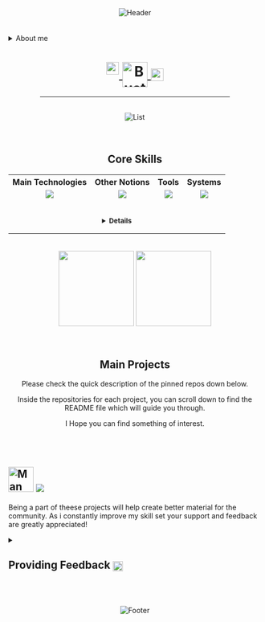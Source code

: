 
<div align="center">  
  <img src="https://capsule-render.vercel.app/api?type=waving&height=150&color=gradient&customColorList=24,22,25,30&text=🖐️%20Ciao,%20Welcome%20to%20My%20GitHub!&reversal=false&fontSize=29&textBg=false&animation=fadeIn&section=header&fontAlignY=30" alt="Header" style="max-width: auto; height: auto;"> 
</div>
<br><br>
<details>
    <summary >
    About me
    <div align="center">
        <h1>    
          <a href="#">       
          <img align="top" src="https://raw.githubusercontent.com/Tarikul-Islam-Anik/Animated-Fluent-Emojis/master/Emojis/Smilies/Eye%20in%20Speech%20Bubble.png" alt="Eye in Speech Bubble" width="25" height="25" /> 
          <img align="center" src="https://raw.githubusercontent.com/Tarikul-Islam-Anik/Animated-Fluent-Emojis/master/Emojis/People/Bust%20in%20Silhouette.png" alt="Bust in Silhouette" width="50" height="50" style="pointer-events: none;" />
          <img align="center" src="https://raw.githubusercontent.com/Tarikul-Islam-Anik/Animated-Fluent-Emojis/master/Emojis/Objects/Identification%20Card.png" alt="Identification Card" width="25" height="25" />
          </a>
        </h1>
        <hr size="1" width="75%">
      </div>    
    </summary>
    <figure>
      <br>
      I am Kenneth, a software developer who gives his best to grow independently and push beyond limits. <br><br>However, I strongly believe that the most powerful way to achieve greatness is by connecting and receiving feedback from inspiring people. The balance between challenge and connection is something I seek with the utmost passion.
      <br><br>
      That's why, as I work on building and developing various projects on my own, your feedback becomes incredibly important to me. Whether it's suggestions, bug reports, feature requests, or general comments, please take a moment to share your thoughts and experiences.
      <br><br><br>
      <div align="center">
      </div>
    </figure>
</details>
<br>
<div align="center">
  <img src="https://readme-typing-svg.demolab.com?font=Fira+Code&pause=1000&color=4EF729&center=true&vCenter=true&random=true&width=435&lines=Blockchain+Protocols;Artificial+Intelligence;Smart+Solutions;Coding;CheatSheets;Software+Engineering" alt="List" style="max-width: auto; height: auto;">
</div>
<br><br>
<div align="center">
  <p>
    <h2> Core Skills </h2>
  </p>
  <table style="margin: auto;">
    <tr>
      <th>Main Technologies</th>
      <th>Other Notions</th>
      <th>Tools</th>
      <th>Systems</th>
    </tr>
    <tr>
      <td valign="top">
        <div align="center">
        <a href="https://github.com/theMoor9?tab=repositories">
          <img src="https://go-skill-icons.vercel.app/api/icons?i=rust,py,js,solana,pinescript,bash,powershell&perline=3&titles=true" />
        </a>
        </div>
      </td>
      <td valign="top">
        <div align="center">
        <a href="https://github.com/theMoor9?tab=repositories">
          <img src="https://go-skill-icons.vercel.app/api/icons?i=c,cpp,cs,java,nodejs,flask,html,css,angular,django&perline=3&titles=true" />
        </a>
        </div>
      </td>
      <td valign="top">
        <div align="center">
        <a href=" https://github.com/theMoor9?tab=repositories">
          <img src="https://go-skill-icons.vercel.app/api/icons?i=vscode,obsidian,sublime,git,githubcopilot,chatgpt,brave,md,raspberrypi&perline=3&titles=true"/>
        </a>
        </div>
      </td>
      <td valign="top">
        <div align="center">
        <a href=" https://github.com/theMoor9?tab=repositories">
          <img src="https://go-skill-icons.vercel.app/api/icons?i=windows,ubuntu&perline=3&titles=true" />
        </a>
        </div>
      </td>
    </tr>
    <tr>
      <td colspan="4" style="text-align: center; padding-top: 20px;">
        <small >
          <p>
          <details>
          <summary>
            <strong>
            Details 
            </strong>
          </summary>
          <figure> 
            <br>
            Systems: Windows, WSL, Ubuntu Server.
            <br><br>
            Blockchain: Solana CLI.
            <br><br>
            <em> 
              I use AI tools primarily to speed up writing processes and to manage complex design structures, 
              helping me outline and track the workflow. I'm always focused to keep balance, as it lacks the adaptability and creativity that I consider essential to achieve the level of quality I demand in the development of my scripts.
            </em>
            </figure>
            </details>
          </p>
        </small>
      </td>
    </tr>  
  </table>
</div>
<br><br>
<div align="center">
    <img align="center" height=150 src="https://github-readme-stats.vercel.app/api?username=theMoor9&hide=contribs,prs&show_icons=true&rank_icon=github&theme=ocean_dark" />
    <img align="center" height=150 src="https://github-readme-stats.vercel.app/api/top-langs/?username=theMoor9&langs_count=8&layout=compact&theme=ocean_dark" />
</div>
<br><br>

<div align="center">
  <p>
    <h2> Main Projects </h2>
  </p>
  <p>
    Please check the quick description of the pinned repos down below.
  </p>
  <p>
    Inside the repositories for each project, you can scroll down to find the README file which will guide you through.
  </p>
  <p>
    I Hope you can find something of interest.
  </p>
</div>
<br><br>

## <img src="https://raw.githubusercontent.com/Tarikul-Islam-Anik/Animated-Fluent-Emojis/master/Emojis/People/Man%20Technologist.png" alt="Man Technologist" width="50" height="50"> ![](https://komarev.com/ghpvc/?username=theMoor9&style=plastic&color=70e000&label=All+Time+Profile+Visits)

Being a part of theese projects will help create better material for the community. As i constantly improve my skill set your support and feedback are greatly appreciated! 
<br>

<details>
    <summary>
    <h2> Providing Feedback <img align="center" src="https://raw.githubusercontent.com/Tarikul-Islam-Anik/Animated-Fluent-Emojis/master/Emojis/Hand%20gestures/Backhand%20Index%20Pointing%20Left.png" alt="Backhand Index Pointing Left" width="20" height="20" /></h2> 
  </summary>
  <figure>
    <img align="top" src="https://raw.githubusercontent.com/Tarikul-Islam-Anik/Animated-Fluent-Emojis/master/Emojis/Animals/Lady%20Beetle.png" alt="Lady Beetle" width="25" height="25"> <b>Report Bugs</b>: If you encounter any issues, please let me know through the Issues tabs in the respective repositories. Include as much detail as possible to help me understand and fix the problem quickly.
    <br><br>
    <img align="top" src="https://raw.githubusercontent.com/Tarikul-Islam-Anik/Animated-Fluent-Emojis/master/Emojis/Hand%20gestures/Brain.png" alt="Brain" width="25" height="25"> <b>Suggest Features</b>: Have an idea for a new feature? Submit a feature request in the Issues tabs of the relevant repositories.
    <br><br>
    <img align="top" src="https://raw.githubusercontent.com/Tarikul-Islam-Anik/Animated-Fluent-Emojis/master/Emojis/Symbols/Red%20Exclamation%20Mark.png" alt="Red Exclamation Mark" width="25" height="25" /> <b>General Feedback</b>: Any other thoughts or suggestions? Feel free to open a discussion or reach out via the Issues tab.
    <br><br>
    <img align="top" src="https://raw.githubusercontent.com/Tarikul-Islam-Anik/Animated-Fluent-Emojis/master/Emojis/Hand%20gestures/Handshake.png" alt="Handshake" width="25" height="25" /> <b>Support</b>: If you have found any of my content useful and would like to encourage more thorough work, you can do so<br>by supporting me through this donation channel <a href="https://revolut.me/kennetr3y8"><img align="top" src="https://raw.githubusercontent.com/Tarikul-Islam-Anik/Animated-Fluent-Emojis/master/Emojis/Hand%20gestures/Backhand%20Index%20Pointing%20Right.png" alt="Backhand Index Pointing Right" width="20" height="20" /><img align="top" src="https://raw.githubusercontent.com/Tarikul-Islam-Anik/Animated-Fluent-Emojis/master/Emojis/Objects/Money%20with%20Wings.png" alt="Money with Wings" width="25" height="25" /></a>. 
    <br><br>
    <div align="center">
        <a>
          Thank You!
        </a>   
    </div>
  </figure>
</details>
<br><br>


<br>
<div align="center">  
  <img src="https://capsule-render.vercel.app/api?type=waving&height=150&color=gradient&customColorList=24,22,25,30&reversal=false&fontSize=30&textBg=false&animation=fadeIn&section=footer&fontAlignY=30" alt="Footer" style="max-width: auto; height: auto;"> 
</div>




